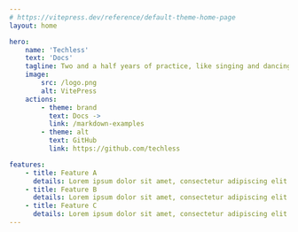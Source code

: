 ```yaml
---
# https://vitepress.dev/reference/default-theme-home-page
layout: home

hero:
    name: 'Techless'
    text: 'Docs'
    tagline: Two and a half years of practice, like singing and dancing rap basketball
    image:
        src: /logo.png
        alt: VitePress
    actions:
        - theme: brand
          text: Docs ->
          link: /markdown-examples
        - theme: alt
          text: GitHub
          link: https://github.com/techless

features:
    - title: Feature A
      details: Lorem ipsum dolor sit amet, consectetur adipiscing elit
    - title: Feature B
      details: Lorem ipsum dolor sit amet, consectetur adipiscing elit
    - title: Feature C
      details: Lorem ipsum dolor sit amet, consectetur adipiscing elit
---
```

